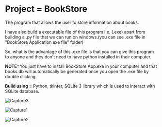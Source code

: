 <h1>Project = BookStore</h1>

<p>The program that allows the user to store information about books.</p>
<p>I have also build a executable file of this program i.e. (.exe) apart from building a .py file that we can run on windows.(you can see .exe file in "BookStore Application exe file" folder)</p>
<p>So, what is the advantage of this .exe file is that you can give this program to anyone and they don't need to have python installed in their computer. </p>

<p><b>NOTE=</b>You just have to install BookStore App.exe in your computer and that books.db will automatically be generated once you open the .exe file by double clicking.</p>

<b>Build using =</b> Python, tkinter, SQLite 3 library which is used to interact with SQLite database.

![Capture3](https://user-images.githubusercontent.com/60225689/119680085-7ee3e580-be5e-11eb-98fe-10cd53627b51.PNG)

![Capture1](https://user-images.githubusercontent.com/60225689/119680160-8d320180-be5e-11eb-880f-f2e3c63e3dd1.PNG)

![Capture2](https://user-images.githubusercontent.com/60225689/119680181-915e1f00-be5e-11eb-8dde-e64393d0b339.PNG)

